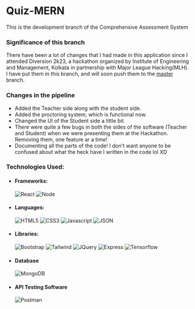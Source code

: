 # Quiz-MERN
This is the development branch of the Comprehensive Assessment System
<h3>Significance of this branch</h3>
<p>There have been a lot of changes that I had made in this application since I attended Diversion 2k23, a hackathon organized by Institute of Engineering and Management, Kolkata in partnership with Major League Hacking(MLH). I have put them in this branch, and will soon push them to the <a href="https://github.com/Sayantan19/Quiz-MERN">master</a> branch.</p>
<h3>Changes in the pipeline</h3>
<ul>
<li>Added the Teacher side along with the student side.</li>
<li>Added the proctoring system, which is functional now.</li>
<li>Changed the UI of the Student side a little bit.</li>
<li>There were quite a few bugs in both the sides of the software (Teacher and Student) when we were presenting them at the Hackathon. Removing them, one feature ar a time!</li>
<li>Documenting all the parts of the code! I don't want anyone to be confused about what the heck have I written in the code lol XD</li>
</ul>

<h3>Technologies Used:</h3>

<ul>
<li><h4>Frameworks:</h4>

![React](https://img.shields.io/badge/React-20232A?style=for-the-badge&logo=react&logoColor=61DAFB)
![Node](https://img.shields.io/badge/Node.js-339933?style=for-the-badge&logo=nodedotjs&logoColor=white)

</li>
  
<li>
<h4>Languages:</h4>

![HTML5](https://img.shields.io/badge/HTML5-E34F26?style=for-the-badge&logo=html5&logoColor=white)
![CSS3](https://img.shields.io/badge/CSS3-1572B6?style=for-the-badge&logo=css3&logoColor=white)
![Javascript](https://img.shields.io/badge/JavaScript-323330?style=for-the-badge&logo=javascript&logoColor=F7DF1E)
![JSON](https://img.shields.io/badge/json-5E5C5C?style=for-the-badge&logo=json&logoColor=white)

</li>
<li>
<h4>Libraries:</h4>
    
![Bootstrap](https://img.shields.io/badge/Bootstrap-563D7C?style=for-the-badge&logo=bootstrap&logoColor=white)
![Tailwind](https://img.shields.io/badge/Tailwind_CSS-38B2AC?style=for-the-badge&logo=tailwind-css&logoColor=white)
![JQuery](https://img.shields.io/badge/jQuery-0769AD?style=for-the-badge&logo=jquery&logoColor=white)
![Express](https://img.shields.io/badge/Express.js-000000?style=for-the-badge&logo=express&logoColor=white)
![Tensorflow](https://img.shields.io/badge/TensorFlow-FF6F00?style=for-the-badge&logo=tensorflow&logoColor=white)
  
</li>
  
<li>
<h4>Database</h4>

![MongoDB](https://img.shields.io/badge/MongoDB-4EA94B?style=for-the-badge&logo=mongodb&logoColor=white)

</li>
<li>  
<h4>API Testing Software</h4>
  
![Postman](https://img.shields.io/badge/Postman-FF6C37?style=for-the-badge&logo=postman&logoColor=white)
  
</li>
</ul>
